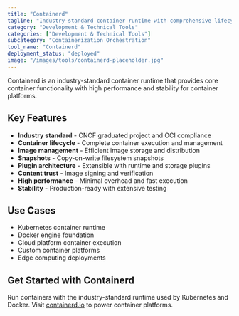 ```yaml
---
title: "Containerd"
tagline: "Industry-standard container runtime with comprehensive lifecycle management"
category: "Development & Technical Tools"
categories: ["Development & Technical Tools"]
subcategory: "Containerization Orchestration"
tool_name: "Containerd"
deployment_status: "deployed"
image: "/images/tools/containerd-placeholder.jpg"
---
```

Containerd is an industry-standard container runtime that provides core container functionality with high performance and stability for container platforms.

## Key Features

- **Industry standard** - CNCF graduated project and OCI compliance
- **Container lifecycle** - Complete container execution and management
- **Image management** - Efficient image storage and distribution
- **Snapshots** - Copy-on-write filesystem snapshots
- **Plugin architecture** - Extensible with runtime and storage plugins
- **Content trust** - Image signing and verification
- **High performance** - Minimal overhead and fast execution
- **Stability** - Production-ready with extensive testing

## Use Cases

- Kubernetes container runtime
- Docker engine foundation
- Cloud platform container execution
- Custom container platforms
- Edge computing deployments

## Get Started with Containerd

Run containers with the industry-standard runtime used by Kubernetes and Docker. Visit [containerd.io](https://containerd.io) to power container platforms.
